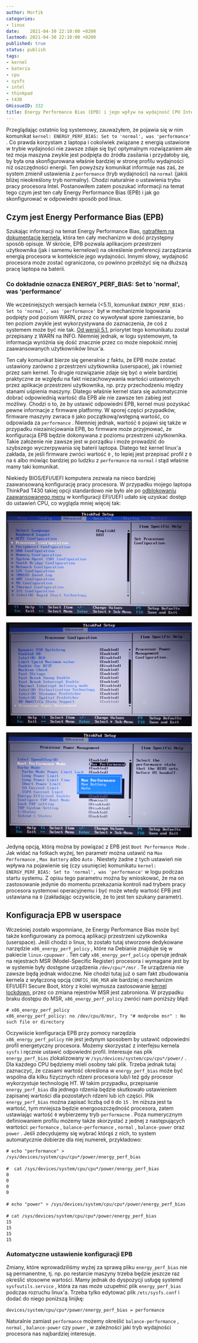 ```yaml
---
author: Morfik
categories:
- linux
date:    2021-04-30 22:10:00 +0200
lastmod: 2021-04-30 22:10:00 +0200
published: true
status: publish
tags:
- kernel
- bateria
- cpu
- sysfs
- intel
- thinkpad
- t430
GHissueID: 332
title: Energy Performance Bias (EPB) i jego wpływ na wydajność CPU Intela pod linux
---
```


Przeglądając ostatnio log systemowy, zauważyłem, że pojawia się w nim komunikat `kernel:
ENERGY_PERF_BIAS: Set to 'normal', was 'performance'` . Co prawda korzystam z laptopa i cokolwiek
związane z energią ustawione w trybie wydajności nie zawsze zdaje się być optymalnym rozwiązaniem
ale też moja maszyna zwykle jest podpięta do źródła zasilania i przydałoby się, by była ona
skonfigurowana właśnie bardziej w stronę profilu wydajności niż oszczędności energii. Ten powyższy
komunikat informuje nas zaś, że system zmienił ustawienia z `performance` (tryb wydajności) na
`normal` (jakiś bliżej nieokreślony tryb normalny). Chodzi naturalnie o ustawienia trybu pracy
procesora Intel. Postanowiłem zatem poszukać informacji na temat tego czym jest ten cały Energy
Performance Bias (EPB) i jak go skonfigurować w odpowiedni sposób pod linux.

<!--more-->
## Czym jest Energy Performance Bias (EPB)

Szukając informacji na temat Energy Performance Bias, [natrafiłem na dokumentację kernela][1],
która ten cały mechanizm w dość przystępny sposób opisuje. W skrócie, EPB pozwala aplikacjom
przestrzeni użytkownika (jak i samemu kernelowi) na określenie preferencji zarządzania energią
procesora w kontekście jego wydajności. Innymi słowy, wydajność procesora może zostać ograniczona,
co powinno przełożyć się na dłuższą pracę laptopa na baterii.

### Co dokładnie oznacza ENERGY_PERF_BIAS: Set to 'normal', was 'performance'

We wcześniejszych wersjach kernela (<5.1), komunikat `ENERGY_PERF_BIAS: Set to 'normal', was
'performance'` był w mechanizmie logowania podpięty pod poziom WARN, przez co wywoływał spore
zamieszanie, bo ten poziom zwykle jest wykorzystywana do zaznaczenia, że coś z systemem może być
nie tak. [Od wersji 5.1][3], priorytet tego komunikatu został przepisany z WARN na INFO. Niemniej
jednak, w logu systemowym, ta informacja wyróżnia się dość znacznie przez co może niepokoić mniej
zaawansowanych użytkowników linux'a.

Ten cały komunikat bierze się generalnie z faktu, że EPB może zostać ustawiony zarówno z
przestrzeni użytkownika (userspace), jak i również przez sam kernel. To drugie rozwiązanie zdaje
się być o wiele bardziej praktyczne ze względu na fakt niezachowywania wartości ustawionych przez
aplikacje przestrzeni użytkownika, np. przy przechodzeniu między stanami uśpienia maszyny. Dlatego
właśnie kernel stara się automatycznie dobrać odpowiednią wartość dla EPB ale nie zawsze ten zabieg
jest możliwy. Chodzi o to, że by ustawić odpowiedni EPB, kernel musi pozyskać pewne informacje z
firmware platformy. W sporej części przypadków, firmware maszyny zwraca `0` jako początkową/wstępną
wartość, co odpowiada za `performance` . Niemniej jednak, wartość `0` pojawi się także w przypadku
niezainicjowania EPB, bo firmware może przyjmować, że konfiguracja EPB będzie dokonywana z poziomu
przestrzeni użytkownika. Takie założenie nie zawsze jest w porządku i może prowadzić do szybszego
wyczerpywania się baterii laptopa. Dlatego też kernel linux'a zakłada, że jeśli firmware zwróci
wartość `0` , to lepiej jest przepisać profil z `0` na `6` albo mówiąc bardziej po ludzku z
`performance` na `normal` i stąd właśnie mamy taki komunikat.

Niekiedy BIOS/EFI/UEFI komputera zezwala na nieco bardziej zaawansowaną konfigurację pracy
procesora. W przypadku mojego laptopa ThinkPad T430 takiej opcji standardowo nie było ale po
[odblokowaniu zaawansowanego menu][4] w konfiguracji EFI/UEFI udało się uzyskać dostęp do ustawień
CPU, co wygląda mniej więcej tak:

![](/img/2021/04/001-energy-performance-bias-epb-cpu-linux-bios-efi-uefi.jpg#huge)

![](/img/2021/04/002-energy-performance-bias-epb-cpu-linux-bios-efi-uefi.jpg#huge)

![](/img/2021/04/003-energy-performance-bias-epb-cpu-linux-bios-efi-uefi.jpg#huge)

Jedyną opcją, którą można by powiązać z EPB jest `Boot Performance Mode` . Jak widać na fotkach
wyżej, ten parametr można ustawić na `Max Performance` , `Max Battery` albo `Auto` . Niestety żadne
z tych ustawień nie wpływa na pojawienie się (czy usunięcie) komunikatu `kernel: ENERGY_PERF_BIAS:
Set to 'normal', was 'performance'` w logu podczas startu systemu. Z opisu tego parametru można by
wnioskować, że ma on zastosowanie jedynie do momentu przekazania kontroli nad trybem pracy
procesora systemowi operacyjnemu i być może wtedy wartość EPB jest ustawiana na `0` (zakładając
oczywiście, że to jest ten szukany parametr).

## Konfiguracja EPB w userspace

Wcześniej zostało wspomniane, że Energy Performance Bias może być także konfigurowany za pomocą
aplikacji przestrzeni użytkownika (userspace). Jeśli chodzi o linux, to zostało tutaj stworzone
dedykowane narzędzie `x86_energy_perf_policy` , które na Debianie znajduje się w pakiecie
`linux-cpupower` . Ten cały `x86_energy_perf_policy` operuje jednak na rejestrach
MSR (Model-Specific Register) procesora i wymagane jest by w systemie były dostępne urządzenia
`/dev/cpu/*/msr` . Te urządzenia nie zawsze będą jednak widoczne. Nie chodzi tutaj już o sam fakt
zbudowania kernela z wyłączoną opcją `CONFIG_X86_MSR` ale bardziej o mechanizm EFI/UEFI Secure
Boot, który z kolei wymusza zastosowanie [kernel lockdown][2], przez co zmiana rejestrów MSR
jest zabroniona. W przypadku braku dostępu do MSR, `x86_energy_perf_policy` zwróci nam poniższy
błąd:

    # x86_energy_perf_policy
    x86_energy_perf_policy: no /dev/cpu/0/msr, Try "# modprobe msr" : No such file or directory

Oczywiście konfiguracja EPB przy pomocy narzędzia `x86_energy_perf_policy` nie jest jedynym
sposobem by ustawić odpowiedni profil energetyczny procesora. Możemy skorzystać z interfejsu
kernela `sysfs` i ręcznie ustawić odpowiedni profil. Interesuje nas plik `energy_perf_bias`
zlokalizowany w `/sys/devices/system/cpu/cpu*/power/` . Dla każdego CPU będziemy mieli osobny taki
plik. Trzeba jednak tutaj zaznaczyć, że czasami wartość określona w `energy_perf_bias` może być
wspólna dla kilku fizycznych rdzeni procesora lub/i też gdy procesor wykorzystuje technologię HT. W
takim przypadku, przepisanie `energy_perf_bias` dla jednego rdzenia będzie skutkowało ustawieniem
zapisanej wartości dla pozostałych rdzeni lub ich części. Plik `energy_perf_bias` można zapisać
liczbą od `0` do `15` . Im niższa jest ta wartość, tym mniejsza będzie energooszczędność procesora,
zatem ustawiając wartość `0` wybierzemy tryb `performacne` . Poza numerycznym definiowaniem profilu
możemy także skorzystać z jednej z następujących wartości: `performance` , `balance-performance` ,
`normal` , `balance-power` oraz `power` . Jeśli zdecydujemy się wybrać którąś z nich, to system
automatycznie dobierze dla niej numerek, przykładowo:

    # echo "performance" > /sys/devices/system/cpu/cpu*/power/energy_perf_bias

    #  cat /sys/devices/system/cpu/cpu*/power/energy_perf_bias
    0
    0
    0
    0

    # echo "power" > /sys/devices/system/cpu/cpu*/power/energy_perf_bias

    # cat /sys/devices/system/cpu/cpu*/power/energy_perf_bias
    15
    15
    15
    15

### Automatyczne ustawienie konfiguracji EPB

Zmiany, które wprowadziliśmy wyżej za sprawą pliku `energy_perf_bias` nie są permanentne, tj. np.
po restarcie maszyny trzeba będzie jeszcze raz określić stosowne wartości. Mamy jednak do
dyspozycji usługę systemd `sysfsutils.service` , która za nas może uzupełnić plik
`energy_perf_bias` podczas rozruchu linux'a. Trzeba tylko edytować plik `/etc/sysfs.conf` i dodać
do niego poniższą linijkę:

    devices/system/cpu/cpu*/power/energy_perf_bias = performance

Naturalnie zamiast `performance` możemy określić `balance-performance` , `normal` , `balance-power`
czy `power` , w zależności jaki tryb wydajności procesora nas najbardziej interesuje.


[1]: https://www.kernel.org/doc/html/latest/admin-guide/pm/intel_epb.html
[2]: https://man7.org/linux/man-pages/man7/kernel_lockdown.7.html
[3]: https://git.kernel.org/pub/scm/linux/kernel/git/torvalds/linux.git/commit/?id=2ee27796f298b710992a677a7e4d35c8c588b17e
[4]: https://github.com/n4ru/1vyrain
